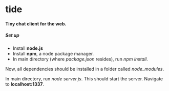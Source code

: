 tide
====


#### Tiny chat client for the web. 

##### Set up

- Install **node.js**
- Install **npm**, a node package manager. 
- In main directory (where *package.json* resides), run *npm install*.

Now, all dependencies should be installed in a folder called *node_modules*. 

In main directory, run *node server.js*. This should start the server. Navigate to **localhost:1337**.
